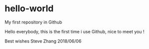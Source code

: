 # hello-world
My first repository in Github

Hello everybody,
this is the first time i use Github,
nice to meet you !

Best wishes
Steve Zhang
2018/06/06
